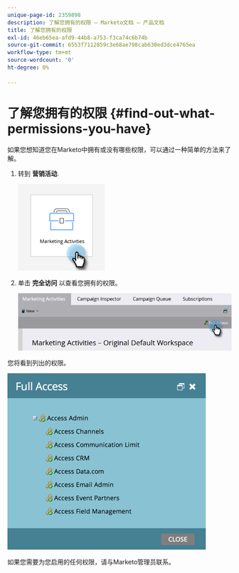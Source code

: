 ```yaml
---
unique-page-id: 2359898
description: 了解您拥有的权限 — Marketo文档 — 产品文档
title: 了解您拥有的权限
exl-id: 46eb65ea-afd9-44b8-a753-f3ca74c6b74b
source-git-commit: 6553f7112859c3e68ae798cab630ed3dce4765ea
workflow-type: tm+mt
source-wordcount: '0'
ht-degree: 0%

---
```


# 了解您拥有的权限 {#find-out-what-permissions-you-have}

如果您想知道您在Marketo中拥有或没有哪些权限，可以通过一种简单的方法来了解。

1. 转到 **营销活动**.

   ![](assets/find-out-what-permissions-you-have-1.png)

1. 单击 **完全访问** 以查看您拥有的权限。

   ![](assets/find-out-what-permissions-you-have-2.png)

您将看到列出的权限。

![](assets/find-out-what-permissions-you-have-3.png)

如果您需要为您启用的任何权限，请与Marketo管理员联系。
